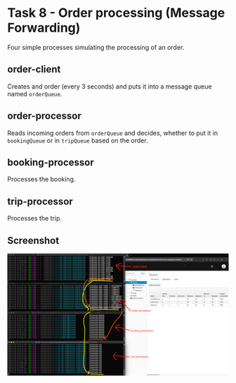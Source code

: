 # Task 8 - Order processing (Message Forwarding)

Four simple processes simulating the processing of an order.

## order-client 
Creates and order (every 3 seconds) and puts it into a message queue named `orderQueue`.

## order-processor
Reads incoming orders from `orderQueue` and decides, whether to put it in `bookingQueue` or in `tripQueue` based on the order.

## booking-processor
Processes the booking.

## trip-processor
Processes the trip.

## Screenshot
![screenshot](screenshot.png)

